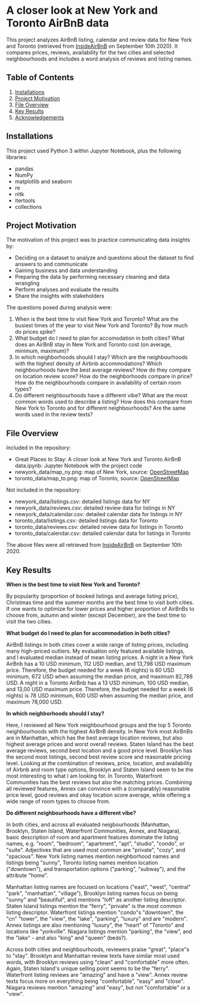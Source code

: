 # A closer look at New York and Toronto AirBnB data
This project analyzes AirBnB listing, calendar and review data for New York and Toronto (retrieved from [InsideAirBnB](http://insideairbnb.com/get-the-data.html) on September 10th 2020). It compares prices, reviews, availability for the two cities and selected neighbourhoods and includes a word analysis of reviews and listing names. 

## Table of Contents
1. [Installations](#installations)
2. [Project Motivation](#motivation)
3. [File Overview](#overview)
4. [Key Results](#results)
5. [Acknowledgements](#acknowledgements)

## <a id="installations"/> Installations

This project used Python 3 within Jupyter Notebook, plus the following libraries: 
- pandas
- NumPy
- matplotlib and seaborn
- re
- nltk
- itertools
- collections

## <a id="motivation"/> Project Motivation
The motivation of this project was to practice communicating data insights by:
- Deciding on a dataset to analyze and questions about the dataset to find answers to and communicate
- Gaining business and data understanding
- Preparing the data by performing necessary cleaning and data wrangling
- Perform analyses and evaluate the results
- Share the insights with stakeholders

The questions posed during analysis were: 
1. When is the best time to visit New York and Toronto?
     What are the busiest times of the year to visit New York and Toronto? By how much do prices spike?
2. What budget do I need to plan for accomodation in both cities?
     What does an AirBnB stay in New York and Toronto cost (on average, minimum, maximum)?
3.  In which neighborhoods should I stay?
     Which are the neighbourhoods with the highest density of Airbnb accommodations?
     Which neighbourhoods have the best average reviews? How do they compare on location review score?
     How do the neighborhoods compare in price?
     How do the neighbourhoods compare in availability of certain room types?
4. Do different neighbourhoods have a different vibe?
     What are the most common words used to describe a listing?
     How does this compare from New York to Toronto  and for different neighbourhoods? 
     Are the same words used in the review texts?

##  <a id="overview"/> File Overview
Included in the repository:
- Great Places to Stay: A closer look at New York and Toronto AirBnB data.ipynb: Jupyter Notebook with the project code
- newyork_data/map_ny.png: map of New York, source: [OpenStreetMap](https://www.openstreetmap.org/)
- toronto_data/map_to.png: map of Toronto, source: [OpenStreetMap](https://www.openstreetmap.org/)

Not included in the repository: 
- newyork_data/listings.csv: detailed listings data for NY
- newyork_data/reviews.csv: detailed review data for listings in NY
- newyork_data/calendar.csv: detailed calendar data for listings in NY
- toronto_data/listings.csv: detailed listings data for Toronto
- toronto_data/reviews.csv: detailed review data for listings in Toronto
- toronto_data/calendar.csv: detailed calendar data for listings in Toronto

The above files were all retrieved from [InsideAirBnB](http://insideairbnb.com/get-the-data.html) on September 10th 2020. 

## <a id="results"/> Key Results 

**When is the best time to visit New York and Toronto?**

By popularity (proportion of booked listings and average listing price), Christmas time and the summer months are the best time to visit both cities. If one wants to optimize for lower prices and higher proportion of AirBnBs to choose from, autumn and winter (except December), are the best time to visit the two cities.

**What budget do I need to plan for accommodation in both cities?**

AirBnB listings in both cities cover a wide range of listing prices, including many high-priced outliers. My evaluation only featured available listings, and I evaluated median instead of mean listing prices. A night in a New York AirBnb has a 10 USD minimum, 112 USD median, and 13,798 USD maximum price. Therefore, the budget needed for a week (6 nights) is 60 USD minimum, 672 USD when assuming the median price, and maximum 82,788 USD. A night in a Toronto AirBnb has a 13 USD minimum, 100 USD median, and 13,00 USD maximum price. Therefore, the budget needed for a week (6 nights) is 78 USD minimum, 600 USD when assuming the median price, and maximum 78,000 USD.

**In which neighborhoods should I stay?**

Here, I reviewed all New York neighbourhood groups and the top 5 Toronto neighbourhoods with the highest AirBnB density. In New York most AirBnBs are in Manhattan, which has the best average location reviews, but also highest average prices and worst overall reviews. Staten Island has the best average reviews, second best location and a good price level. Brooklyn has the second most listings, second best review score and reasonable pricing level. Looking at the combination of reviews, price, location, and availability of Airbnb and room type options, Brooklyn and Staten Island seem to be the most interesting to what I am looking for. In Toronto, Waterfront Communities has the best reviews but also the matching prices. Combining all reviewed features, Annex can convince with a (comparably) reasonable price level, good reviews and okay location score average, while offering a wide range of room types to choose from.

**Do different neighbourhoods have a different vibe?**

In both cities, and across all evaluated neigbourhoods (Manhattan, Brooklyn, Staten Island, Waterfront Communities, Annex, and Niagara), basic description of room and apartment features dominate the listing names, e.g. "room", "bedroom", "apartment", "apt", "studio", "condo", or "suite". Adjectives that are used most common are "private", "cozy", and "spacious". New York listing names mention neighborhood names and listings being "sunny", Toronto listing names mention location ("downtown"), and transportation options ("parking", "subway"), and the attribute "home".

Manhattan listing names are focused on locations ("east", "west", "central" "park", "manhattan", "village"), Brooklyn listing names focus on being "sunny" and "beautiful", and mentions "loft" as another listing descriptor. Staten Island listings mention the "ferry", "private" is the most common listing descriptor. Waterfront listings mention "condo"s "downtown", the "cn" "tower", the "view", the "lake", "parking", "luxury" and are "modern". Annex listings are also mentioning "luxury", the "heart" of "Toronto" and locations like "yorkville". Niagara listings mention "parking", the "view", and the "lake" - and also "king" and "queen" (beds?).

Across both cities and neighbourhoods, reviewers praise "great", "place"s to "stay". Brooklyn and Manhattan review texts have similar most used words, with Brooklyn reviews using "clean" and "comfortable" more often. Again, Staten Island's unique selling point seems to be the "ferry". Waterfront listing reviews are "amazing" and have a "view". Annex review texts focus more on everything being "comfortable", "easy" and "close". Niagara reviews mention "amazing" and "easy", but not "comfortable" or a "view".
